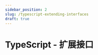 ```yaml
---
sidebar_position: 2
slug: /typescript-extending-interfaces
draft: true
---
```


# TypeScript - 扩展接口

